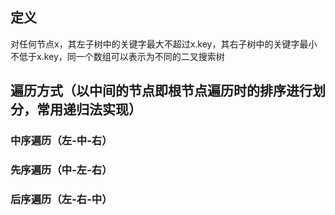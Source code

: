 ## 定义
对任何节点x，其左子树中的关键字最大不超过x.key，其右子树中的关键字最小不低于x.key，同一个数组可以表示为不同的二叉搜索树  
## 遍历方式（以中间的节点即根节点遍历时的排序进行划分，常用递归法实现）
### 中序遍历（左-中-右）
### 先序遍历（中-左-右）
### 后序遍历（左-右-中）
